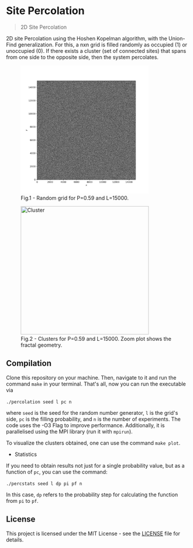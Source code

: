 Site Percolation
=====
> 2D Site Percolation

2D site Percolation using the Hoshen Kopelman algorithm, with the Union-Find generalization. For this, a nxn grid is filled randomly as occupied (1) or unoccupied (0). If there exists a cluster (set of connected sites) that spans from one side to the opposite side, then the system percolates.

<figure>
  <img src="./pic/Grid.png" width=350 height=350 aling="center" title="Grid">
  <figcaption>Fig.1 - Random grid for P=0.59 and L=15000. </figcaption>
</figure>

<figure>
  <img src="./pic/ZoomCluster.png" width=350 height=350 aling="center" title="Cluster">
  <figcaption>Fig.2 - Clusters for P=0.59 and L=15000. Zoom plot shows the fractal geometry. </figcaption>
</figure>

## Compilation

Clone this repository on your machine. Then, navigate to it and run the command `make` in your terminal. That's all, now you can run the executable via

```./percolation seed l pc n```

where `seed` is the seed for the random number generator, `l` is the grid's side, `pc` is the filling probability, and `n` is the number of experiments.
The code uses the -O3 Flag to improve performance. Additionally, it is parallelised using the MPI library (run it with `mpirun`).

To visualize the clusters obtained, one can use the command `make plot`.

- Statistics

If you need to obtain results not just for a single probability value, but as a function of `pc`, you can use the command:

`./percstats seed l dp pi pf n`

In this case, `dp` refers to the probability step for calculating the function from `pi` to `pf`.

## License

This project is licensed under the MIT License - see the [LICENSE](LICENSE) file for details.
